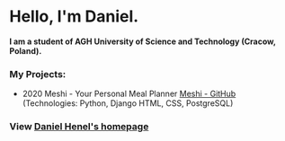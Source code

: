 # Hello, I'm Daniel.

**I am a student of AGH University of Science and Technology (Cracow, Poland).**

### My Projects:

* 2020 Meshi - Your Personal Meal Planner [Meshi - GitHub](https://github.com/AGH-Narzedzia-Informatyczne/meshi)
  (Technologies: Python, Django HTML, CSS, PostgreSQL)
 
### View [Daniel Henel's homepage](https://danielhenel.github.io)
